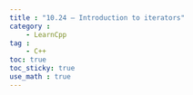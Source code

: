 ```yaml
---
title : "10.24 — Introduction to iterators"
category :
    - LearnCpp
tag : 
    - C++
toc: true  
toc_sticky: true 
use_math : true
---
```




